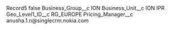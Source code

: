 <?xml version="1.0" encoding="UTF-8"?>
<CustomMetadata xmlns="http://soap.sforce.com/2006/04/metadata" xmlns:xsi="http://www.w3.org/2001/XMLSchema-instance" xmlns:xsd="http://www.w3.org/2001/XMLSchema">
    <label>Record5</label>
    <protected>false</protected>
    <values>
        <field>Business_Group__c</field>
        <value xsi:type="xsd:string">ION</value>
    </values>
    <values>
        <field>Business_Unit__c</field>
        <value xsi:type="xsd:string">ION IPR</value>
    </values>
    <values>
        <field>Geo_Level1_ID__c</field>
        <value xsi:type="xsd:string">RG_EUROPE</value>
    </values>
    <values>
        <field>Pricing_Manager__c</field>
        <value xsi:type="xsd:string">anusha.1.n@singlecrm.nokia.com</value>
    </values>
</CustomMetadata>
